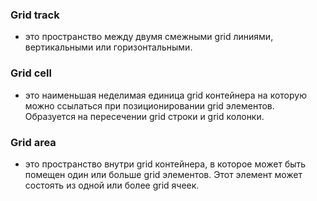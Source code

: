 
### Grid track
+ это пространство между двумя смежными grid линиями, вертикальными или горизонтальными.

### Grid cell
+ это наименьшая неделимая единица grid контейнера на которую можно ссылаться при позиционировании grid элементов. Образуется на пересечении grid строки и grid колонки.

### Grid area
+ это пространство внутри grid контейнера, в которое может быть помещен один или больше grid элементов. Этот элемент может состоять из одной или более grid ячеек.
